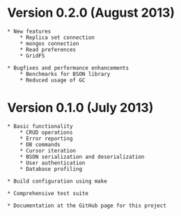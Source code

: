 Version 0.2.0 (August 2013)
===========================

    * New features
        * Replica set connection
        * mongos connection
        * Read preferences
        * GridFS

    * Bugfixes and performance enhancements
        * Benchmarks for BSON library
        * Reduced usage of GC

Version 0.1.0 (July 2013)
=========================

    * Basic functionality
        * CRUD operations
        * Error reporting
        * DB commands
        * Cursor iteration
        * BSON serialization and deserialization
        * User authentication
        * Database profiling

    * Build configuration using make

    * Comprehensive test suite

    * Documentation at the GitHub page for this project
